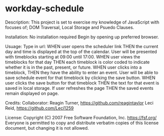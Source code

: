 # workday-schedule
Description:
This project is set to exercise my knowledge of JavaScript with focuses of; DOM Traversal, Local Storage and Psuedo Clauses.
 
Installation:
No installation required
Begin by opening up preferred browser.

Usuage:
Type in url:
WHEN user opens the scheduler link
THEN the current day and time is displayed at the top of the calendar.
User will be presented with timeblocks starting at 09:00 until 17:00.
WHEN user views the timeblocks for that day
THEN each timeblock is color coded to indicate whether it is in the past, present, or future.
WHEN user clicks into a timeblock,
THEN they have the ability to enter an event.
User will be able to save schedule event for that timeblock by clicking the save button.
WHEN user clicks the save button for that timeblock
THEN the text for that event is saved in local storage.
If user refreshes the page
THEN the saved events remain displayed on page.

Credits:
Collaborator: Reagin Turner, https://github.com/reagintaylor Leci Reid, https://github.com/Leci1259

License:
Copyright (C) 2007 Free Software Foundation, Inc. https://fsf.org/ Everyone is permitted to copy and distribute verbatim copies of this license document, but changing it is not allowed.
